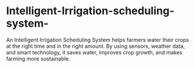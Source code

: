 # Intelligent-Irrigation-scheduling-system-
An Intelligent Irrigation Scheduling System helps farmers water their crops at the right time and in the right amount. By using sensors, weather data, and smart technology, it saves water, improves crop growth, and makes farming more sustainable.
